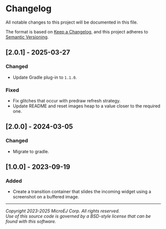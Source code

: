# Changelog

All notable changes to this project will be documented in this file.

The format is based on [Keep a Changelog](https://keepachangelog.com/en/1.0.0/),
and this project adheres to [Semantic Versioning](https://semver.org/spec/v2.0.0.html).

## [2.0.1] - 2025-03-27

### Changed

- Update Gradle plug-in to `1.1.0`.

### Fixed

- Fix glitches that occur with predraw refresh strategy.
- Update README and reset images heap to a value closer to the required one.

## [2.0.0] - 2024-03-05

### Changed

- Migrate to gradle.

## [1.0.0] - 2023-09-19

### Added

- Create a transition container that slides the incoming widget using a screenshot on a buffered image.

---  
_Copyright 2023-2025 MicroEJ Corp. All rights reserved._  
_Use of this source code is governed by a BSD-style license that can be found with this software._ 
